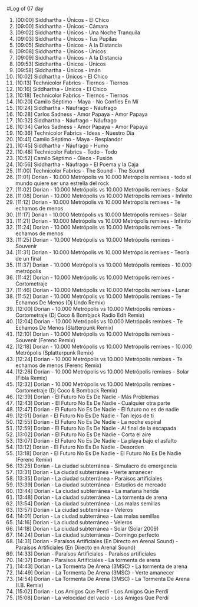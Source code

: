 #Log of 07 day

1. [00:00] Siddhartha - Únicos - El Chico
1. [09:00] Siddhartha - Únicos - Cámara
1. [09:02] Siddhartha - Únicos - Una Noche Tranquila
1. [09:03] Siddhartha - Únicos - Tus Pupilas
1. [09:05] Siddhartha - Únicos - A la Distancia
1. [09:08] Siddhartha - Únicos - Únicos
1. [09:09] Siddhartha - Únicos - A la Distancia
1. [09:53] Siddhartha - Únicos - Únicos
1. [09:58] Siddhartha - Únicos - Imán
1. [10:02] Siddhartha - Únicos - El Chico
1. [10:13] Technicolor Fabrics - Tiernos - Tiernos
1. [10:16] Siddhartha - Únicos - El Chico
1. [10:18] Technicolor Fabrics - Tiernos - Tiernos
1. [10:20] Camilo Séptimo - Maya - No Confíes En Mí
1. [10:24] Siddhartha - Náufrago - Náufrago
1. [10:28] Carlos Sadness - Amor Papaya - Amor Papaya
1. [10:32] Siddhartha - Náufrago - Náufrago
1. [10:34] Carlos Sadness - Amor Papaya - Amor Papaya
1. [10:36] Technicolor Fabrics - Ideas - Nuestro Día
1. [10:41] Camilo Séptimo - Maya - Resplandor
1. [10:45] Siddhartha - Náufrago - Humo
1. [10:48] Technicolor Fabrics - Todo - Todo
1. [10:52] Camilo Séptimo - Óleos - Fusión
1. [10:56] Siddhartha - Náufrago - El Poema y la Caja
1. [11:00] Technicolor Fabrics - The Sound - The Sound
1. [11:01] Dorian - 10.000 Metrópolis vs 10.000 Metrópolis remixes - todo el mundo quiere ser una estrella del rock
1. [11:02] Dorian - 10.000 Metrópolis vs 10.000 Metrópolis remixes - Solar
1. [11:08] Dorian - 10.000 Metrópolis vs 10.000 Metrópolis remixes - Infinito
1. [11:12] Dorian - 10.000 Metrópolis vs 10.000 Metrópolis remixes - Te echamos de menos
1. [11:17] Dorian - 10.000 Metrópolis vs 10.000 Metrópolis remixes - Solar
1. [11:21] Dorian - 10.000 Metrópolis vs 10.000 Metrópolis remixes - Infinito
1. [11:24] Dorian - 10.000 Metrópolis vs 10.000 Metrópolis remixes - Te echamos de menos
1. [11:25] Dorian - 10.000 Metrópolis vs 10.000 Metrópolis remixes - Souvenir
1. [11:31] Dorian - 10.000 Metrópolis vs 10.000 Metrópolis remixes - Teoría de un final
1. [11:37] Dorian - 10.000 Metrópolis vs 10.000 Metrópolis remixes - 10.000 metrópolis
1. [11:42] Dorian - 10.000 Metrópolis vs 10.000 Metrópolis remixes - Cortometraje
1. [11:46] Dorian - 10.000 Metrópolis vs 10.000 Metrópolis remixes - Lunar
1. [11:52] Dorian - 10.000 Metrópolis vs 10.000 Metrópolis remixes - Te Echamos De Menos (Dj Undo Remix)
1. [12:00] Dorian - 10.000 Metrópolis vs 10.000 Metrópolis remixes - Cortometraje (Dj Coco & Bombjack Radio Edit Remix)
1. [12:04] Dorian - 10.000 Metrópolis vs 10.000 Metrópolis remixes - Te Echamos De Menos (Slatterpunk Remix)
1. [12:10] Dorian - 10.000 Metrópolis vs 10.000 Metrópolis remixes - Souvenir (Ferenc Remix)
1. [12:18] Dorian - 10.000 Metrópolis vs 10.000 Metrópolis remixes - 10.000 Metrópolis (Splatterpunk Remix)
1. [12:24] Dorian - 10.000 Metrópolis vs 10.000 Metrópolis remixes - Te echamos de menos (Ferenc Remix)
1. [12:26] Dorian - 10.000 Metrópolis vs 10.000 Metrópolis remixes - Solar (Fibla Remix)
1. [12:32] Dorian - 10.000 Metrópolis vs 10.000 Metrópolis remixes - Cortometraje (Dj Coco & Bomback Remix)
1. [12:39] Dorian - El Futuro No Es De Nadie - Más Problemas
1. [12:43] Dorian - El Futuro No Es De Nadie - Cualquier otra parte
1. [12:47] Dorian - El Futuro No Es De Nadie - El futuro no es de nadie
1. [12:51] Dorian - El Futuro No Es De Nadie - Tan lejos de ti
1. [12:55] Dorian - El Futuro No Es De Nadie - La noche espiral
1. [12:59] Dorian - El Futuro No Es De Nadie - Al final de la escapada
1. [13:02] Dorian - El Futuro No Es De Nadie - Corta el aire
1. [13:07] Dorian - El Futuro No Es De Nadie - La playa bajo el asfalto
1. [13:12] Dorian - El Futuro No Es De Nadie - Desorden
1. [13:18] Dorian - El Futuro No Es De Nadie - El Futuro No Es De Nadie (Ferenc Remix)
1. [13:25] Dorian - La ciudad subterránea - Simulacro de emergencia
1. [13:31] Dorian - La ciudad subterránea - Verte amanecer
1. [13:35] Dorian - La ciudad subterránea - Paraísos artificiales
1. [13:39] Dorian - La ciudad subterránea - Estudios de mercado
1. [13:44] Dorian - La ciudad subterránea - La mañana herida
1. [13:48] Dorian - La ciudad subterránea - La tormenta de arena
1. [13:54] Dorian - La ciudad subterránea - Las malas semillas
1. [13:57] Dorian - La ciudad subterránea - Veleros
1. [14:01] Dorian - La ciudad subterránea - Las malas semillas
1. [14:16] Dorian - La ciudad subterránea - Veleros
1. [14:18] Dorian - La ciudad subterránea - Solar (Solar 2009)
1. [14:24] Dorian - La ciudad subterránea - Domingo perfecto
1. [14:31] Dorian - Paraísos Artificiales (En Directo en Arenal Sound) - Paraísos Artificiales (En Directo en Arenal Sound)
1. [14:33] Dorian - Paraísos Artificiales - Paraísos artificiales
1. [14:37] Dorian - Paraísos Artificiales - La tormenta de arena
1. [14:43] Dorian - La Tormenta De Arena (3MSC) - La tormenta de arena
1. [14:49] Dorian - La Tormenta De Arena (3MSC) - Verte amanecer
1. [14:54] Dorian - La Tormenta De Arena (3MSC) - La Tormenta De Arena (I.B. Remix)
1. [15:02] Dorian - Los Amigos Que Perdí - Los Amigos Que Perdí
1. [15:08] Dorian - La velocidad del vacío - Los Amigos Que Perdí
